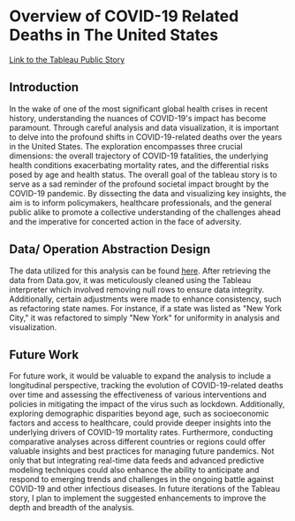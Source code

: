 # Overview of COVID-19 Related Deaths in The United States

[Link to the Tableau Public Story](https://public.tableau.com/views/OverviewofCOVID-19RelatedDeathsintheUnitedStates/Story1?:language=en-US&:sid=&:display_count=n&:origin=viz_share_link)


## Introduction
In the wake of one of the most significant global health crises in recent history, understanding the nuances of COVID-19's impact has become paramount. Through careful analysis and data visualization, it is important to delve into the profound shifts in COVID-19-related deaths over the years in the United States. The exploration encompasses three crucial dimensions: the overall trajectory of COVID-19 fatalities, the underlying health conditions exacerbating mortality rates, and the differential risks posed by age and health status. The overall goal of the tableau story is to serve as a sad reminder of the profound societal impact brought by the COVID-19 pandemic. By dissecting the data and visualizing key insights, the aim is to inform policymakers, healthcare professionals, and the general public alike to promote a collective understanding of the challenges ahead and the imperative for concerted action in the face of adversity.

## Data/ Operation Abstraction Design
The data utilized for this analysis can be found [here](https://catalog.data.gov/dataset/conditions-contributing-to-deaths-involving-coronavirus-disease-2019-covid-19-by-age-group). After retrieving the data from Data.gov, it was meticulously cleaned using the Tableau interpreter which involved removing null rows to ensure data integrity. Additionally, certain adjustments were made to enhance consistency, such as refactoring state names. For instance, if a state was listed as "New York City," it was refactored to simply "New York" for uniformity in analysis and visualization.


## Future Work
For future work, it would be valuable to expand the analysis to include a longitudinal perspective, tracking the evolution of COVID-19-related deaths over time and assessing the effectiveness of various interventions and policies in mitigating the impact of the virus such as lockdown. Additionally, exploring demographic disparities beyond age, such as socioeconomic factors and access to healthcare, could provide deeper insights into the underlying drivers of COVID-19 mortality rates. Furthermore, conducting comparative analyses across different countries or regions could offer valuable insights and best practices for managing future pandemics. Not only that but integrating real-time data feeds and advanced predictive modeling techniques could also enhance the ability to anticipate and respond to emerging trends and challenges in the ongoing battle against COVID-19 and other infectious diseases. In future iterations of the Tableau story, I plan to implement the suggested enhancements to improve the depth and breadth of the analysis.


